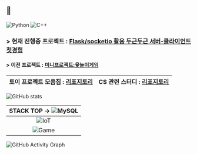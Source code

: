 ## 👋
<!--
**Owl-jun/Owl-jun** is a ✨ _special_ ✨ repository because its `README.md` (this file) appears on your GitHub profile.

Here are some ideas to get you started:

- 🔭 I’m currently working on ...
- 🌱 I’m currently learning ...
- 👯 I’m looking to collaborate on ...
- 🤔 I’m looking for help with ...
- 💬 Ask me about ...
- 📫 How to reach me: ...
- 😄 Pronouns: ...
- ⚡ Fun fact: ...
-->
![Python](https://img.shields.io/badge/Python-3776AB?style=for-the-badge&logo=python&logoColor=white)
![C++](https://img.shields.io/badge/C++-00599C?style=for-the-badge&logo=c%2B%2B&logoColor=white)
### > 현재 진행중 프로젝트 : [Flask/socketio 활용 두근두근 서버-클라이언트 첫경험](https://github.com/Owl-jun/Server_Clients_Practice)
#### > 이전 프로젝트 : [미니프로젝트:윷놀이게임](https://github.com/Owl-jun/project-pygame-yutnori)
|토이 프로젝트 모음집 : [리포지토리](https://github.com/Owl-jun/toyprojects)|   CS 관련 스터디 : [리포지토리](https://github.com/Owl-jun/IoT_CS_Study)|
|:--:|:--:|


![GitHub stats](https://github-readme-stats.vercel.app/api?username=Owl-jun&show_icons=true&theme=radical) 

|STACK TOP -> ![MySQL](https://img.shields.io/badge/Database-MySQL-blue?logo=mysql&logoColor=white)|
|:--:|
|![IoT](https://img.shields.io/badge/IoT-FF6F61?style=for-the-badge&logo=raspberrypi&logoColor=white)  |
|![Game](https://img.shields.io/badge/Game_Development-4B8BBE?style=for-the-badge&logo=unrealengine&logoColor=white)|
![GitHub Activity Graph](https://github-readme-activity-graph.vercel.app/graph?username=Owl-jun&theme=github-compact)

